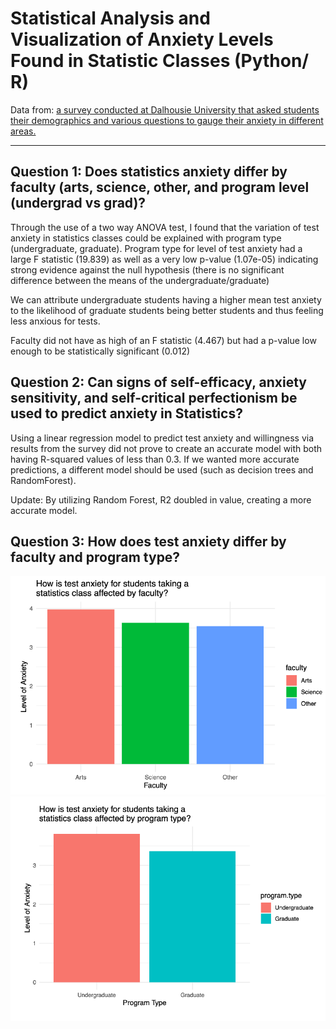 # Statistical Analysis and Visualization of Anxiety Levels Found in Statistic Classes (Python/ R)
Data from: [a survey conducted at Dalhousie University that asked students their demographics and various questions to gauge their anxiety in different areas.](https://osf.io/nzhq6/files/osfstorage)
***
## Question 1: Does statistics anxiety differ by faculty (arts, science, other, and program level (undergrad vs grad)?
Through the use of a two way ANOVA test, I found that the variation of test anxiety in statistics classes could be explained with program type (undergraduate, graduate). 
Program type for level of test anxiety had a large F statistic (19.839) as well as a very low p-value (1.07e-05) indicating strong evidence against the null hypothesis (there is no significant difference between the means of the undergraduate/graduate)

We can attribute undergraduate students having a higher mean test anxiety to the likelihood of graduate students being better students and thus feeling less anxious for tests.

Faculty did not have as high of an F statistic (4.467) but had a p-value low enough to be statistically significant (0.012)

## Question 2: Can signs of self-efficacy, anxiety sensitivity, and self-critical perfectionism be used to predict anxiety in Statistics?
Using a linear regression model to predict test anxiety and willingness via results from the survey did not prove to create an accurate model with both having R-squared values of less than 0.3. 
If we wanted more accurate predictions, a different model should be used (such as decision trees and RandomForest).

Update: By utilizing Random Forest, R2 doubled in value, creating a more accurate model.

## Question 3: How does test anxiety differ by faculty and program type?
![image](https://github.com/echu-vb/student_anxiety/blob/f29bfb2b91a7f1966c1f9fbc0e94ee3e2f51f21e/graph1.png)
![image](https://github.com/echu-vb/student_anxiety/blob/c2fc9996c3a21baa2de6a59d5ee476458f8f3e99/graph2.png)
